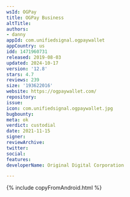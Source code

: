 ```yaml
---
wsId: OGPay
title: OGPay Business
altTitle: 
authors:
- danny
appId: com.unifiedsignal.ogpaywallet
appCountry: us
idd: 1471960731
released: 2019-08-03
updated: 2024-10-17
version: '12.8'
stars: 4.7
reviews: 239
size: '193622016'
website: https://ogpaywallet.com/
repository: 
issue: 
icon: com.unifiedsignal.ogpaywallet.jpg
bugbounty: 
meta: ok
verdict: custodial
date: 2021-11-15
signer: 
reviewArchive: 
twitter: 
social: 
features: 
developerName: Original Digital Corporation

---
```


{% include copyFromAndroid.html %}
